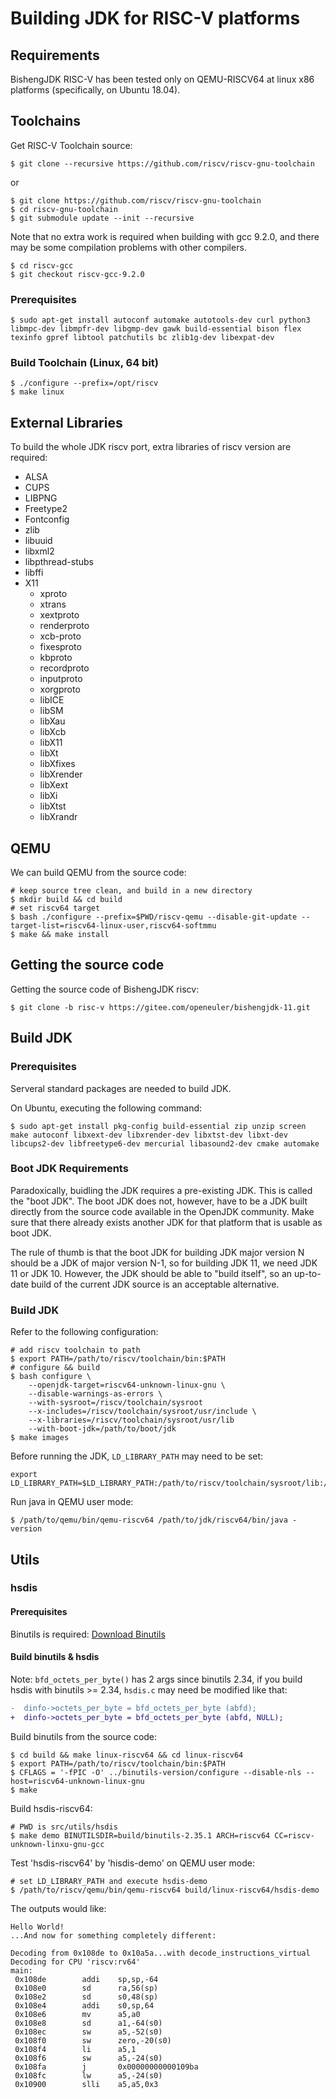 # Building JDK for RISC-V platforms

## Requirements

BishengJDK RISC-V has been tested only on QEMU-RISCV64 at linux x86 platforms (specifically, on Ubuntu 18.04).

## Toolchains

Get RISC-V Toolchain source:

```shell
$ git clone --recursive https://github.com/riscv/riscv-gnu-toolchain
```

or

```shell
$ git clone https://github.com/riscv/riscv-gnu-toolchain
$ cd riscv-gnu-toolchain
$ git submodule update --init --recursive
```

Note that no extra work is required when building with gcc 9.2.0, and there may be some compilation problems with other compilers.

```shell
$ cd riscv-gcc
$ git checkout riscv-gcc-9.2.0
```

### Prerequisites

```
$ sudo apt-get install autoconf automake autotools-dev curl python3 libmpc-dev libmpfr-dev libgmp-dev gawk build-essential bison flex texinfo gpref libtool patchutils bc zlib1g-dev libexpat-dev
```

### Build Toolchain (Linux, 64 bit)

```
$ ./configure --prefix=/opt/riscv
$ make linux
```

## External Libraries

To build the whole JDK riscv port, extra libraries of riscv version are required:

- ALSA
- CUPS
- LIBPNG
- Freetype2
- Fontconfig
- zlib
- libuuid
- libxml2
- libpthread-stubs
- libffi
- X11
  - xproto
  - xtrans
  - xextproto
  - renderproto
  - xcb-proto
  - fixesproto
  - kbproto
  - recordproto
  - inputproto
  - xorgproto
  - libICE
  - libSM
  - libXau
  - libXcb
  - libX11
  - libXt
  - libXfixes
  - libXrender
  - libXext
  - libXi
  - libXtst
  - libXrandr

## QEMU

We can build QEMU from the source code:

```
# keep source tree clean, and build in a new directory
$ mkdir build && cd build
# set riscv64 target
$ bash ./configure --prefix=$PWD/riscv-qemu --disable-git-update --target-list=riscv64-linux-user,riscv64-softmmu
$ make && make install
```

## Getting the source code

Getting the source code of BishengJDK riscv:

```shell
$ git clone -b risc-v https://gitee.com/openeuler/bishengjdk-11.git
```

## Build JDK

### Prerequisites

Serveral standard packages are needed to build JDK.

On Ubuntu, executing the following command:

```shell
$ sudo apt-get install pkg-config build-essential zip unzip screen make autoconf libxext-dev libxrender-dev libxtst-dev libxt-dev libcups2-dev libfreetype6-dev mercurial libasound2-dev cmake automake
```

### Boot JDK Requirements

Paradoxically, buidling the JDK requires a pre-existing JDK. This is called the "boot JDK". The boot JDK does not, however, have to be a JDK built directly from the source code available in the OpenJDK community. Make sure that there already exists another JDK for that platform that is usable as boot JDK.

The rule of thumb is that the boot JDK for building JDK major version N should be a JDK of major version N-1, so for building JDK 11, we need JDK 11 or JDK 10. However, the JDK should be able to "build itself", so an up-to-date build of the current JDK source is an acceptable alternative.

### Build JDK

Refer to the following configuration:

```shell
# add riscv toolchain to path
$ export PATH=/path/to/riscv/toolchain/bin:$PATH
# configure && build
$ bash configure \
    --openjdk-target=riscv64-unknown-linux-gnu \
    --disable-warnings-as-errors \
    --with-sysroot=/riscv/toolchain/sysroot
    --x-includes=/riscv/toolchain/sysroot/usr/include \
    --x-libraries=/riscv/toolchain/sysroot/usr/lib
    --with-boot-jdk=/path/to/boot/jdk
$ make images
```
Before running the JDK, `LD_LIBRARY_PATH` may need to be set:

```shell
export LD_LIBRARY_PATH=$LD_LIBRARY_PATH:/path/to/riscv/toolchain/sysroot/lib:/path/to/riscv/toolchain/sysroot/usr/lib
```

Run java in QEMU user mode:

```
$ /path/to/qemu/bin/qemu-riscv64 /path/to/jdk/riscv64/bin/java -version
```

## Utils

### hsdis

#### Prerequisites

Binutils is required: [Download Binutils](https://ftp.gnu.org/gnu/binutils)

#### Build binutils & hsdis

Note:
`bfd_octets_per_byte()` has 2 args since binutils 2.34, if you build hsdis with binutils >= 2.34, `hsdis.c` may need be modified like that:

```diff
-  dinfo->octets_per_byte = bfd_octets_per_byte (abfd);
+  dinfo->octets_per_byte = bfd_octets_per_byte (abfd, NULL);
```

Build binutils from the source code:

```shell
$ cd build && make linux-riscv64 && cd linux-riscv64
$ export PATH=/path/to/riscv/toolchain/bin:$PATH
$ CFLAGS = '-fPIC -O' ../binutils-version/configure --disable-nls --host=riscv64-unknown-linux-gnu
$ make
```

Build hsdis-riscv64:

```shell
# PWD is src/utils/hsdis
$ make demo BINUTILSDIR=build/binutils-2.35.1 ARCH=riscv64 CC=riscv-unknown-linxu-gnu-gcc
```

Test 'hsdis-riscv64' by 'hisdis-demo' on QEMU user mode:

```shell
# set LD_LIBRARY_PATH and execute hsdis-demo
$ /path/to/riscv/qemu/bin/qemu-riscv64 build/linux-riscv64/hsdis-demo
```

The outputs would like:

```
Hello World!
...And now for something completely different:

Decoding from 0x108de to 0x10a5a...with decode_instructions_virtual
Decoding for CPU 'riscv:rv64'
main:
 0x108de        addi    sp,sp,-64
 0x108e0        sd      ra,56(sp)
 0x108e2        sd      s0,48(sp)
 0x108e4        addi    s0,sp,64
 0x108e6        mv      a5,a0
 0x108e8        sd      a1,-64(s0)
 0x108ec        sw      a5,-52(s0)
 0x108f0        sw      zero,-20(s0)
 0x108f4        li      a5,1
 0x108f6        sw      a5,-24(s0)
 0x108fa        j       0x00000000000109ba
 0x108fc        lw      a5,-24(s0)
 0x10900        slli    a5,a5,0x3
 ```
